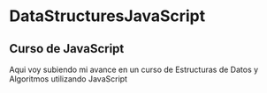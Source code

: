 # DataStructuresJavaScript 
## Curso de JavaScript 
Aqui voy subiendo mi avance en un curso de Estructuras de Datos y Algoritmos
utilizando JavaScript
